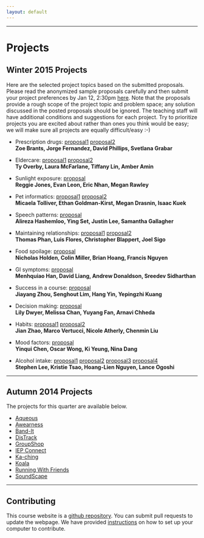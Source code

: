 ```yaml
---
layout: default
---
```


---

# Projects

## Winter 2015 Projects

Here are the selected project topics based on the submitted proposals. Please read the anonymized sample proposals carefully and then submit your project preferences by Jan 12, 2:30pm [here](https://canvas.uw.edu/courses/946041/quizzes/816121). Note that the proposals provide a rough scope of the project topic and problem space; any solution discussed in the posted proposals should be ignored. The teaching staff will have additional conditions and suggestions for each project. Try to prioritize projects you are excited about rather than ones you think would be easy; we will make sure all projects are equally difficult/easy :-) 

- Prescription drugs: [proposal1](projects/drug1.pdf) [proposal2](projects/drug2.pdf) <br>
__Zoe Brants, Jorge Fernandez, David Phillips, Svetlana Grabar__

- Eldercare: [proposal1](projects/eldercare1.pdf) [proposal2](projects/eldercare2.pdf) <br>
__Ty Overby, Laura McFarlane, Tiffany Lin, Amber Amin__

- Sunlight exposure: [proposal](projects/sunlight.pdf) <br>
__Reggie Jones, Evan Leon, Eric Nhan, Megan Rawley__

- Pet informatics:  [proposal1](projects/pets1.pdf) [proposal2](projects/pets2.pdf) <br>
__Micaela Tolliver, Ethan Goldman-Kirst, Megan Drasnin, Isaac Kuek__

- Speech patterns: [proposal](projects/speech.pdf) <br>
__Alireza Hashemloo, Ying Set, Justin Lee, Samantha Gallagher__

- Maintaining relationships: [proposal1](projects/relationships1.pdf) [proposal2](projects/relationships2.pdf) <br>
__Thomas Phan, Luis Flores, Christopher Blappert, Joel Sigo__

- Food spoilage:  [proposal](projects/food_spoilage.pdf) <br>
__Nicholas Holden, Colin Miller, Brian Hoang, Francis Nguyen__

- GI symptoms: [proposal](projects/gi_symptoms.pdf) <br>
__Menhquiao Han, David Liang, Andrew Donaldson, Sreedev Sidharthan__

- Success in a course:  [proposal](projects/course_success.pdf) <br>
__Jiayang Zhou, Senghout Lim, Hang Yin, Yepingzhi Kuang__

- Decision making:  [proposal](projects/decisions.pdf) <br>
__Lily Dwyer, Melissa Chan, Yuyang Fan, Arnavi Chheda__

- Habits:  [proposal1](projects/habbits1.pdf) [proposal2](projects/habbits2.pdf) <br>
__Jian Zhao, Marco Vertucci, Nicole Atherly, Chenmin Liu__

- Mood factors: [proposal](projects/mood_factors.pdf) <br>
__Yinqui Chen, Oscar Wong, Ki Yeung, Nina Dang__

- Alcohol intake: [proposal1](projects/alcohol1.pdf) [proposal2](projects/alcohol2.pdf) [proposal3](projects/alcohol3.pdf) [proposal4](projects/alcohol4.pdf) <br>
__Stephen Lee, Kristie Tsao, Hoang-Lien Nguyen, Lance Ogoshi__

---

## Autumn 2014 Projects

The projects for this quarter are available below.

- [Aqueous](http://courses.cs.washington.edu/courses/cse440/14au/projects/aqueous/)
- [Awearness](http://courses.cs.washington.edu/courses/cse440/14au/projects/awearness/)
- [Band-It](http://courses.cs.washington.edu/courses/cse440/14au/projects/bandit/)
- [DisTrack](http://courses.cs.washington.edu/courses/cse440/14au/projects/distrack/)
- [GroupShop](http://courses.cs.washington.edu/courses/cse440/14au/projects/groupshop/)
- [IEP Connect](http://courses.cs.washington.edu/courses/cse440/14au/projects/iepconnect/)
- [Ka-ching](http://courses.cs.washington.edu/courses/cse440/14au/projects/kaching/)
- [Koala](http://courses.cs.washington.edu/courses/cse440/14au/projects/koala/)
- [Running With Friends](http://courses.cs.washington.edu/courses/cse440/14au/projects/runningwithfriends/)
- [SoundScape](http://courses.cs.washington.edu/courses/cse440/14au/projects/soundscape/)

---

## Contributing

This course website is a [github repository](https://github.com/mayacakmak/web-cse440-wi15). You can submit pull requests to update the webpage. We have provided [instructions](http://courses.cs.washington.edu/courses/cse440/14au/contributing.html) on how to set up your computer to contribute.